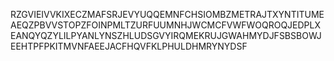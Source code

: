 RZGVIEIVVKIXECZMAFSRJEVYUQQEMNFCHSIOMBZMETRAJTXYNTITUMEAEQZPBVVSTOPZFOINPMLTZURFUUMNHJWCMCFVWFWOQROQJEDPLXEANQYQZYLILPYANLYNSZHLUDSGVYIRQMEKRUJGWAHMYDJFSBSBOWJEEHTPFPKITMVNFAEEJACFHQVFKLPHULDHMRYNYDSF